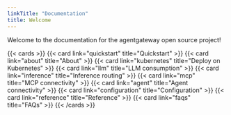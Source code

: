 ```yaml
---
linkTitle: "Documentation"
title: Welcome
---
```


Welcome to the documentation for the agentgateway open source project! 

{{< cards >}}
  {{< card link="quickstart" title="Quickstart" >}}
  {{< card link="about" title="About" >}}
  {{< card link="kubernetes" title="Deploy on Kubernetes" >}}
  {{< card link="llm" title="LLM consumption" >}}
  {{< card link="inference" title="Inference routing" >}}
  {{< card link="mcp" title="MCP connectivity" >}}
  {{< card link="agent" title="Agent connectivity" >}}
  {{< card link="configuration" title="Configuration" >}}
  {{< card link="reference" title="Reference" >}}
  {{< card link="faqs" title="FAQs" >}}
{{< /cards >}}